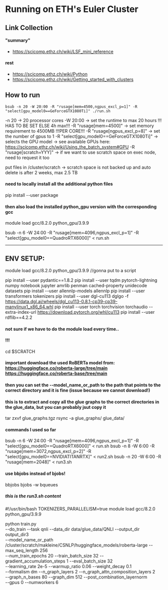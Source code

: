 # Running on ETH's Euler Cluster

## Link Collection

#### "summary"
- https://scicomp.ethz.ch/wiki/LSF_mini_reference

####  rest
- https://scicomp.ethz.ch/wiki/Python
- https://scicomp.ethz.ch/wiki/Getting_started_with_clusters



## How to run
```
bsub -n 20 -W 20:00 -R "rusage[mem=4500,ngpus_excl_p=1]" -R "select[gpu_model0==GeForceGTX1080Ti]" ./run.sh
```
-n 20 -> 20 processor cores
-W 20:00 -> set the runtime to max 20 hours !!! HAS TO BE SET ELSE 4h max!!!
-R "rusage[mem=4500]" -> set memory requirement to 4500MB !!!PER CORE!!!
-R "rusage[ngpus_excl_p=8]" -> set the number of gpus to 1
-R "select[gpu_model0==GeForceGTX1080Ti]" -> selects the GPU model 
    -> see available GPUs here: https://scicomp.ethz.ch/wiki/Using_the_batch_system#GPU
-R "rusage[scratch=YYY]" -> if we want to use scratch space on exec node, need to request it too

put files in  /cluster/scratch -> scratch space is not backed up and auto delete is after 2 weeks, max 2.5 TB

#### need to locally install all the additional python files
pip install --user package

#### then also load the installed python_gpu version with the corresponding gcc
module load gcc/8.2.0 python_gpu/3.9.9



bsub -n 6 -W 24:00 -R "rusage[mem=4096,ngpus_excl_p=1]" -R "select[gpu_model0==QuadroRTX6000]" < run.sh


----------

## ENV SETUP:

module load gcc/8.2.0 python_gpu/3.9.9 //gonna put to a script

pip install --user pydantic==1.8.2
pip install --user tqdm pytorch-lightning numpy notebook jupyter amrlib penman cached-property unidecode datasets
pip install --user allennlp-models allennlp
pip install --user transformers tokenizers
pip install --user dgl-cu113 dglgo -f https://data.dgl.ai/wheels/dgl_cu113-0.8.1-cp39-cp39-manylinux1_x86_64.whl
pip install --user torch torchvision torchaudio --extra-index-url https://download.pytorch.org/whl/cu113
pip install --user rdflib==4.2.2

#### not sure if we have to do the module load every time..

#### !!!
cd $SCRATCH

#### important download the used RoBERTa model from: https://huggingface.co/roberta-large/tree/main   https://huggingface.co/roberta-base/tree/main
#### then you can set the --model_name_or_path to the path that points to the correct directory and it is fine (issue because we cannot download!)
#### this is to extract and copy all the glue graphs to the correct directories in the glue_data, but you can probably jsut copy it
tar zxvf glue_graphs.tgz
rsync -a glue_graphs/ glue_data/

#### commands I used so far
bsub -n 6 -W 24:00 -R "rusage[mem=4096,ngpus_excl_p=1]" -R "select[gpu_model0==QuadroRTX6000]" < run.sh
bsub -n 8 -W 6:00 -R "rusage[mem=3072,ngpus_excl_p=2]" -R "select[gpu_model0==NVIDIATITANRTX]" < run2.sh
bsub -n 20 -W 6:00 -R "rusage[mem=2048]" < run3.sh

#### use bbjobs instead of bjobs!
bbjobs
bjobs -w
bqueues 


##### this is the run3.sh content
#!/usr/bin/bash
TOKENIZERS_PARALLELISM=true
module load gcc/8.2.0 python_gpu/3.9.9

python train.py \
    --do_train --task qnli --data_dir data/glue_data/QNLI --output_dir output_dir3 \
    --model_name_or_path /cluster/scratch/makleine/CSNLP/huggingface_models/roberta-large --max_seq_length 256 \
    --num_train_epochs 20 --train_batch_size 32 --gradient_accumulation_steps 1 --eval_batch_size 32 \
    --learning_rate 2e-5 --warmup_ratio 0.06 --weight_decay 0.1 \
    --formalism dm --n_graph_layers 2 --n_graph_attn_composition_layers 2 \
    --graph_n_bases 80 --graph_dim 512 --post_combination_layernorm \
    --gpus 0 --numworkers 6















